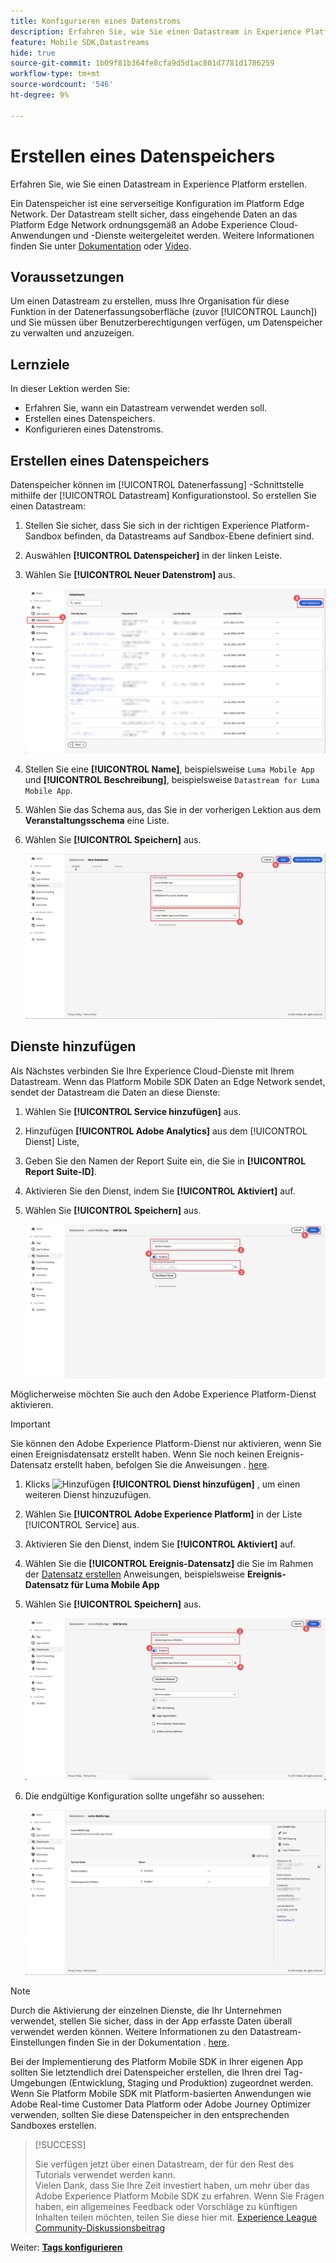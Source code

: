 ```yaml
---
title: Konfigurieren eines Datenstroms
description: Erfahren Sie, wie Sie einen Datastream in Experience Platform erstellen.
feature: Mobile SDK,Datastreams
hide: true
source-git-commit: 1b09f81b364fe8cfa9d5d1ac801d7781d1786259
workflow-type: tm+mt
source-wordcount: '546'
ht-degree: 9%

---
```



# Erstellen eines Datenspeichers

Erfahren Sie, wie Sie einen Datastream in Experience Platform erstellen.

Ein Datenspeicher ist eine serverseitige Konfiguration im Platform Edge Network. Der Datastream stellt sicher, dass eingehende Daten an das Platform Edge Network ordnungsgemäß an Adobe Experience Cloud-Anwendungen und -Dienste weitergeleitet werden. Weitere Informationen finden Sie unter [Dokumentation](https://experienceleague.adobe.com/docs/experience-platform/edge/fundamentals/datastreams.html?lang=de) oder [Video](https://experienceleague.adobe.com/docs/platform-learn/data-collection/edge-network/configure-datastreams.html?lang=de).

## Voraussetzungen

Um einen Datastream zu erstellen, muss Ihre Organisation für diese Funktion in der Datenerfassungsoberfläche (zuvor [!UICONTROL Launch]) und Sie müssen über Benutzerberechtigungen verfügen, um Datenspeicher zu verwalten und anzuzeigen.

## Lernziele

In dieser Lektion werden Sie:

* Erfahren Sie, wann ein Datastream verwendet werden soll.
* Erstellen eines Datenspeichers.
* Konfigurieren eines Datenstroms.

## Erstellen eines Datenspeichers

Datenspeicher können im [!UICONTROL Datenerfassung] -Schnittstelle mithilfe der [!UICONTROL Datastream] Konfigurationstool. So erstellen Sie einen Datastream:

1. Stellen Sie sicher, dass Sie sich in der richtigen Experience Platform-Sandbox befinden, da Datastreams auf Sandbox-Ebene definiert sind.
1. Auswählen **[!UICONTROL Datenspeicher]** in der linken Leiste.
1. Wählen Sie **[!UICONTROL Neuer Datenstrom]** aus.

   ![datastreams home](assets/datastream-new.png)

1. Stellen Sie eine **[!UICONTROL Name]**, beispielsweise `Luma Mobile App` und **[!UICONTROL Beschreibung]**, beispielsweise `Datastream for Luma Mobile App`.
1. Wählen Sie das Schema aus, das Sie in der vorherigen Lektion aus dem **Veranstaltungsschema** eine Liste.
1. Wählen Sie **[!UICONTROL Speichern]** aus.

   ![neue Datenspeicher](assets/datastream-name.png)


## Dienste hinzufügen

Als Nächstes verbinden Sie Ihre Experience Cloud-Dienste mit Ihrem Datastream. Wenn das Platform Mobile SDK Daten an Edge Network sendet, sendet der Datastream die Daten an diese Dienste:

1. Wählen Sie **[!UICONTROL Service hinzufügen]** aus.

1. Hinzufügen **[!UICONTROL Adobe Analytics]** aus dem [!UICONTROL Dienst] Liste,

1. Geben Sie den Namen der Report Suite ein, die Sie in **[!UICONTROL Report Suite-ID]**.

1. Aktivieren Sie den Dienst, indem Sie **[!UICONTROL Aktiviert]** auf.

1. Wählen Sie **[!UICONTROL Speichern]** aus.

   ![Hinzufügen von Adobe Analytics als Datastream-Dienst](assets/datastream-service-aa.png)

Möglicherweise möchten Sie auch den Adobe Experience Platform-Dienst aktivieren.

>[!IMPORTANT]
>
>Sie können den Adobe Experience Platform-Dienst nur aktivieren, wenn Sie einen Ereignisdatensatz erstellt haben. Wenn Sie noch keinen Ereignis-Datensatz erstellt haben, befolgen Sie die Anweisungen . [here](platform.md).

1. Klicks ![Hinzufügen](https://spectrum.adobe.com/static/icons/workflow_18/Smock_AddCircle_18_N.svg) **[!UICONTROL Dienst hinzufügen]** , um einen weiteren Dienst hinzuzufügen.

1. Wählen Sie **[!UICONTROL Adobe Experience Platform]** in der Liste [!UICONTROL Service] aus.

1. Aktivieren Sie den Dienst, indem Sie **[!UICONTROL Aktiviert]** auf.

1. Wählen Sie die **[!UICONTROL Ereignis-Datensatz]** die Sie im Rahmen der [Datensatz erstellen](platform.md#create-a-dataset) Anweisungen, beispielsweise **Ereignis-Datensatz für Luma Mobile App**

1. Wählen Sie **[!UICONTROL Speichern]** aus.

   ![Hinzufügen von Adobe Experience Platform als Datastraam-Dienst](assets/datastream-service-aep.png)
1. Die endgültige Konfiguration sollte ungefähr so aussehen:

   ![Datenspeichereinstellungen](assets/datastream-settings.png)


>[!NOTE]
>
>Durch die Aktivierung der einzelnen Dienste, die Ihr Unternehmen verwendet, stellen Sie sicher, dass in der App erfasste Daten überall verwendet werden können. Weitere Informationen zu den Datastream-Einstellungen finden Sie in der Dokumentation . [here](https://experienceleague.adobe.com/docs/experience-platform/edge/fundamentals/datastreams.html#adobe-experience-platform-settings).

Bei der Implementierung des Platform Mobile SDK in Ihrer eigenen App sollten Sie letztendlich drei Datenspeicher erstellen, die Ihren drei Tag-Umgebungen (Entwicklung, Staging und Produktion) zugeordnet werden. Wenn Sie Platform Mobile SDK mit Platform-basierten Anwendungen wie Adobe Real-time Customer Data Platform oder Adobe Journey Optimizer verwenden, sollten Sie diese Datenspeicher in den entsprechenden Sandboxes erstellen.

>[!SUCCESS]
>
>Sie verfügen jetzt über einen Datastream, der für den Rest des Tutorials verwendet werden kann.<br/>Vielen Dank, dass Sie Ihre Zeit investiert haben, um mehr über das Adobe Experience Platform Mobile SDK zu erfahren. Wenn Sie Fragen haben, ein allgemeines Feedback oder Vorschläge zu künftigen Inhalten teilen möchten, teilen Sie diese hier mit. [Experience League Community-Diskussionsbeitrag](https://experienceleaguecommunities.adobe.com/t5/adobe-experience-platform-launch/tutorial-discussion-implement-adobe-experience-cloud-in-mobile/td-p/443796)

Weiter: **[Tags konfigurieren](configure-tags.md)**
